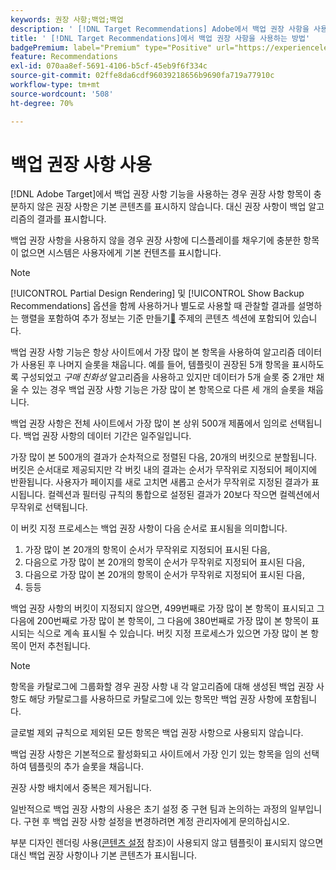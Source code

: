 ```yaml
---
keywords: 권장 사항;백업;백업
description: ' [!DNL Target Recommendations] Adobe에서 백업 권장 사항을 사용하는 방법을 알아봅니다.'
title: ' [!DNL Target Recommendations]에서 백업 권장 사항을 사용하는 방법'
badgePremium: label="Premium" type="Positive" url="https://experienceleague.adobe.com/docs/target/using/introduction/intro.html?lang=ko#premium newtab=true" tooltip="Target Premium에 포함된 내용을 확인합니다."
feature: Recommendations
exl-id: 070aa8ef-5691-4106-b5cf-45eb9f6f334c
source-git-commit: 02ffe8da6cdf96039218656b9690fa719a77910c
workflow-type: tm+mt
source-wordcount: '508'
ht-degree: 70%

---
```


# 백업 권장 사항 사용

[!DNL Adobe Target]에서 백업 권장 사항 기능을 사용하는 경우 권장 사항 항목이 충분하지 않은 권장 사항은 기본 콘텐츠를 표시하지 않습니다. 대신 권장 사항이 백업 알고리즘의 결과를 표시합니다.

백업 권장 사항을 사용하지 않을 경우 권장 사항에 디스플레이를 채우기에 충분한 항목이 없으면 시스템은 사용자에게 기본 컨텐츠를 표시합니다.

>[!NOTE]
>
>[!UICONTROL Partial Design Rendering] 및 [!UICONTROL Show Backup Recommendations] 옵션을 함께 사용하거나 별도로 사용할 때 관찰할 결과를 설명하는 행렬을 포함하여 추가 정보는 기준 만들기[&#128279;](/help/main/c-recommendations/c-algorithms/create-new-algorithm.md#content) 주제의 콘텐츠 섹션에 포함되어 있습니다.

백업 권장 사항 기능은 항상 사이트에서 가장 많이 본 항목을 사용하여 알고리즘 데이터가 사용된 후 나머지 슬롯을 채웁니다. 예를 들어, 템플릿이 권장된 5개 항목을 표시하도록 구성되었고 *구매 친화성* 알고리즘을 사용하고 있지만 데이터가 5개 슬롯 중 2개만 채울 수 있는 경우 백업 권장 사항 기능은 가장 많이 본 항목으로 다른 세 개의 슬롯을 채웁니다.

백업 권장 사항은 전체 사이트에서 가장 많이 본 상위 500개 제품에서 임의로 선택됩니다. 백업 권장 사항의 데이터 기간은 일주일입니다.

가장 많이 본 500개의 결과가 순차적으로 정렬된 다음, 20개의 버킷으로 분할됩니다. 버킷은 순서대로 제공되지만 각 버킷 내의 결과는 순서가 무작위로 지정되어 페이지에 반환됩니다. 사용자가 페이지를 새로 고치면 새롭고 순서가 무작위로 지정된 결과가 표시됩니다. 컬렉션과 필터링 규칙의 통합으로 설정된 결과가 20보다 작으면 컬렉션에서 무작위로 선택됩니다.

이 버킷 지정 프로세스는 백업 권장 사항이 다음 순서로 표시됨을 의미합니다.

1. 가장 많이 본 20개의 항목이 순서가 무작위로 지정되어 표시된 다음,
1. 다음으로 가장 많이 본 20개의 항목이 순서가 무작위로 지정되어 표시된 다음,
1. 다음으로 가장 많이 본 20개의 항목이 순서가 무작위로 지정되어 표시된 다음,
1. 등등

백업 권장 사항의 버킷이 지정되지 않으면, 499번째로 가장 많이 본 항목이 표시되고 그 다음에 200번째로 가장 많이 본 항목이, 그 다음에 380번째로 가장 많이 본 항목이 표시되는 식으로 계속 표시될 수 있습니다. 버킷 지정 프로세스가 있으면 가장 많이 본 항목이 먼저 추천됩니다.

>[!NOTE]
>
>항목을 카탈로그에 그룹화할 경우 권장 사항 내 각 알고리즘에 대해 생성된 백업 권장 사항도 해당 카탈로그를 사용하므로 카탈로그에 있는 항목만 백업 권장 사항에 포함됩니다.

글로벌 제외 규칙으로 제외된 모든 항목은 백업 권장 사항으로 사용되지 않습니다.

백업 권장 사항은 기본적으로 활성화되고 사이트에서 가장 인기 있는 항목을 임의 선택하여 템플릿의 추가 슬롯을 채웁니다.

권장 사항 배치에서 중복은 제거됩니다.

일반적으로 백업 권장 사항의 사용은 초기 설정 중 구현 팀과 논의하는 과정의 일부입니다. 구현 후 백업 권장 사항 설정을 변경하려면 계정 관리자에게 문의하십시오.

부분 디자인 렌더링 사용([콘텐츠 설정](/help/main/c-recommendations/c-algorithms/create-new-algorithm.md#content) 참조)이 사용되지 않고 템플릿이 표시되지 않으면 대신 백업 권장 사항이나 기본 콘텐츠가 표시됩니다.
